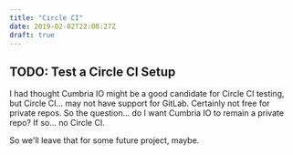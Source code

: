 ```yaml
---
title: "Circle CI"
date: 2019-02-02T22:08:27Z
draft: true
---
```

## TODO: Test a Circle CI Setup

I had thought Cumbria IO might be a good candidate for Circle CI testing, but Circle CI... may not have support for GitLab. Certainly not free for private repos. So the question... do I want Cumbria IO to remain a private repo? If so... no Circle CI.

So we'll leave that for some future project, maybe.
